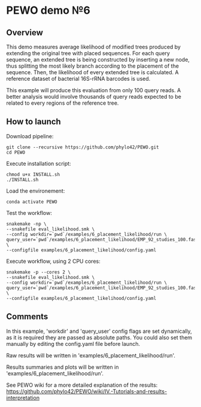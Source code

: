 # PEWO demo №6

## Overview

This demo measures average likelihood of modified trees produced by extending the original tree with placed sequences. 
For each query sequence, an extended tree is being constructed by inserting a new node, thus splitting the most likely
branch according to the placement of the sequence. Then, the likelihood of every extended tree is calculated. 
A reference dataset of bacterial 16S-rRNA barcodes is used.

This example will produce this evaluation from only 100 query reads.
A better analysis would involve thousands of query reads expected to be related to every regions of the reference tree.

## How to launch

Download pipeline:
```
git clone --recursive https://github.com/phylo42/PEWO.git
cd PEWO
```

Execute installation script:
```
chmod u+x INSTALL.sh
./INSTALL.sh
```

Load the environement:
```
conda activate PEWO
```

Test the workflow:
```
snakemake -np \
--snakefile eval_likelihood.smk \
--config workdir=`pwd`/examples/6_placement_likelihood/run \
query_user=`pwd`/examples/6_placement_likelihood/EMP_92_studies_100.fas \
--configfile examples/6_placement_likelihood/config.yaml
```

Execute workflow, using 2 CPU cores:
```
snakemake -p --cores 2 \
--snakefile eval_likelihood.smk \
--config workdir=`pwd`/examples/6_placement_likelihood/run \
query_user=`pwd`/examples/6_placement_likelihood/EMP_92_studies_100.fas \
--configfile examples/6_placement_likelihood/config.yaml
```

## Comments

In this example, 'workdir' and 'query_user' config flags are set
dynamically, as it is required they are passed as absolute paths.
You could also set them manually by editing the config.yaml file
before launch.

Raw results will be written in 'examples/6_placement_likelihood/run'.

Results summaries and plots will be written in
'examples/6_placement_likelihood/run'.

See PEWO wiki for a more detailed explanation of the results:
https://github.com/phylo42/PEWO/wiki/IV.-Tutorials-and-results-interpretation

